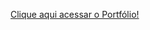 <a href="(https://climacobnu.github.io/Portfolio/"  rel="nofollow" target="_blank">Clique aqui acessar o Portfólio!</a>  

